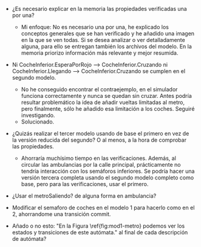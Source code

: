 
- ¿Es necesario explicar en la memoria las propiedades verificadas una por una?
    - Mi enfoque: No es necesario una por una, he explicado los conceptos generales que se han verificado y he añadido una imagen en la que se ven todas. Si se desea analizar o ver detalladamente alguna, para ello se entregan también los archivos del modelo. En la memoria priorizo información más relevante y mejor resumida.

- Ni CocheInferior.EsperaPorRojo --> CocheInferior.Cruzando ni CocheInferior.Llegando --> CocheInferior.Cruzando se cumplen en el segundo modelo.
    - No he conseguido encontrar el contraejemplo, en el simulador funciona correctamente y nunca se quedan sin cruzar. Antes podría resultar problemático la idea de añadir vueltas limitadas al metro, pero finalmente, sólo he añadido esa limitación a los coches. Seguiré investigando.
    - Solucionado.

- ¿Quizás realizar el tercer modelo usando de base el primero en vez de la versión reducida del segundo? O al menos, a la hora de comprobar las propiedades.
    - Ahorraría muchísimo tiempo en las verificaciones. Además, al circular las ambulancias por la calle principal, prácticamente no tendría interacción con los semáforos inferiores. Se podría hacer una versión tercera completa usando el segundo modelo completo como base, pero para las verificaciones, usar el primero.

- ¿Usar el metroSaliendo? de alguna forma en ambulancia?

- Modificar el semaforo de coches en el modelo 1 para hacerlo como en el 2, ahorrandome una transición commit.

- Añado o no esto: "En la Figura \ref{fig:mod1-metro} podemos ver los estados y transiciones de este autómata." al final de cada descripción de autómata?